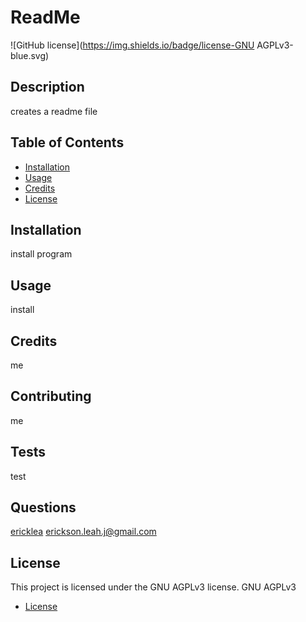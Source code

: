 # ReadMe
  ![GitHub license](https://img.shields.io/badge/license-GNU AGPLv3-blue.svg)
  ## Description
  creates a readme file
  ## Table of Contents
  * [Installation](#installation)
  * [Usage](#usage)
  * [Credits](#credits)
  * [License](#license)
  ## Installation
  install program
  ## Usage
  install
  ## Credits
  me
  ## Contributing
  me
  ## Tests
  test
  ## Questions
  [ericklea](github.com/ericklea)
  erickson.leah.j@gmail.com

  ## License
  

This project is licensed under the GNU AGPLv3 license.
  GNU AGPLv3
  
* [License](#license)


